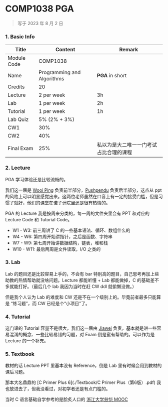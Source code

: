 # COMP1038 PGA

>   写于 2023 年 8 月 2 日
>



### 1. Basic Info

| Title       | Content                    | Remark                                 |
| ----------- | -------------------------- | -------------------------------------- |
| Module Code | COMP1038                   |                                        |
| Name        | Programming and Algorithms | **PGA** in short                       |
| Credits     | 20                         |                                        |
| Lecture     | 2 per week                 | 3h                                     |
| Lab         | 1 per week                 | 2h                                     |
| Tutorial    | 1 per week                 | 1h                                     |
| Lab Quiz    | 5% (2% + 3%)               |                                        |
| CW1         | 30%                        |                                        |
| CW2         | 40%                        |                                        |
| Final Exam  | 25%                        | 私以为是大二唯一一门考试占比合理的课程 |



### 2. Lecture

PGA 学习体验还是比较流畅的。

我们这一届是 [Wooi Ping](https://research.nottingham.edu.cn/en/persons/wooi-ping-cheah) 负责前半部分，[Pushpendu](https://research.nottingham.edu.cn/en/persons/pushpendu-kar) 负责后半部分，这点从 ppt 的风格上可以明显感觉出来。这两位老师虽然在口音上有一定的接受门槛，但是习惯了就好，他们的课堂在诺子计院里还是很有热情的。

PGA 的 Lecture 我是按周来分类的，每一周的文件夹里会有 PPT 和对应的 Lecture Code 和 Tutorial Code。

-   W1 - W3: 前三周讲了 C 的一些基本语法、循环、数组什么的
-   W4 - W6: 第四周开始讲指针，之后是函数、字符串
-   W7 - W9: 第七周开始讲数据结构，链表，堆和栈
-   W10 - W11: 最后两周是文件读取，I/O 之类的



### 3. Lab

Lab 的题目还是比较容易上手的，不会有 bar 特别高的题目，自己思考再加上些助教的热情帮助就没啥问题。Lecture 都能听懂 + Lab 都能做掉，C 的基础差不多就能打好。（最后几个 lab 我因为当时在赶 CW ddl 就偷懒没做。）

但是我个人认为 Lab 的难度和 CW 还是不在一个级别上的。毕竟前者最多只能算是 “练习题”，而 CW 已经是个“小项目”了。



### 4. Tutorial

这门课的 Tutorial 容量不是很大，我们这一届由 [Jiawei](https://research.nottingham.edu.cn/en/persons/jiawei-li) 负责，基本就是讲一些容易混淆的概念、一些比较易错的习题，对 Exam 倒是蛮有帮助的。可以作为是 Lecture 的一个补充。



### 5. Textbook

教材的话 Lecture PPT 里基本没有 Reference，倒是 Lab 里有时候会用到教材的课后习题。

那本大名鼎鼎的 [C Primer Plus 6](./Textbook/C Primer Plus（第6版）.pdf) 我也放进去了，但我没看过，对初学者还是有点门槛的。

当时 C 语言基础自学参考的是脍炙人口的 [浙江大学翁恺 MOOC](https://www.icourse163.org/course/ZJU-199001?tid=1470101496)
